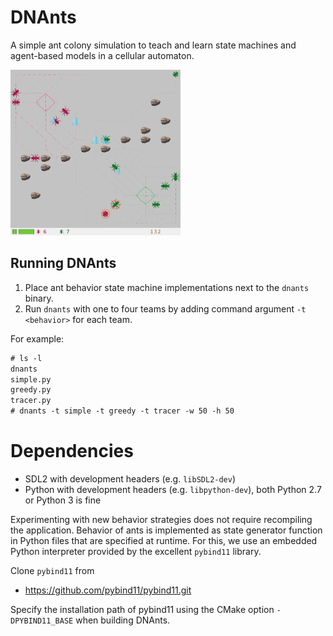 # DNAnts

A simple ant colony simulation to teach and learn state machines and agent-based models in a cellular automaton.

<img src="doc/screenshot.png" alt="Screenshot of a match in DNAnts" width="272" height="265" />

## Running DNAnts

1. Place ant behavior state machine implementations next to the `dnants` binary.
2. Run `dnants` with one to four teams by adding command argument `-t <behavior>` for each team.

For example:

```txt
# ls -l
dnants
simple.py
greedy.py
tracer.py
# dnants -t simple -t greedy -t tracer -w 50 -h 50
```

# Dependencies

- SDL2 with development headers (e.g. `libSDL2-dev`)
- Python with development headers (e.g. `libpython-dev`), both Python 2.7 or Python 3 is fine

Experimenting with new behavior strategies does not require recompiling the application.
Behavior of ants is implemented as state generator function in Python files that are specified at runtime.
For this, we use an embedded Python interpreter provided by the excellent `pybind11` library.

Clone `pybind11` from

- https://github.com/pybind11/pybind11.git

Specify the installation path of pybind11 using the CMake option `-DPYBIND11_BASE` when building DNAnts.

